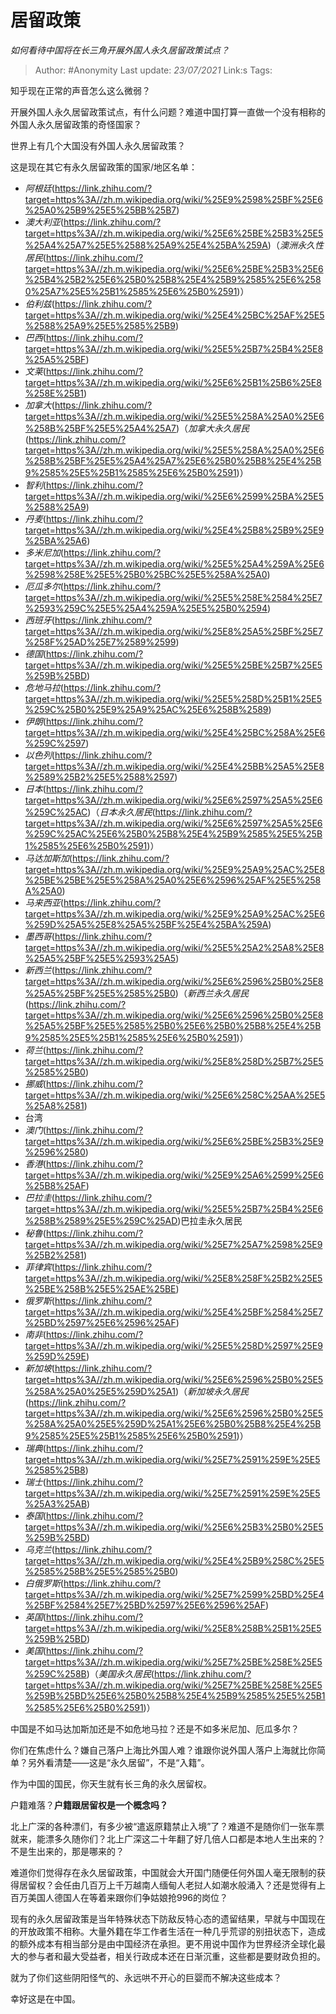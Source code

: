 # 居留政策
*如何看待中国将在长三角开展外国人永久居留政策试点？*

> Author: #Anonymity
> Last update: *23/07/2021* 
> Link:s
> Tags:  



知乎现在正常的声音怎么这么微弱？

开展外国人永久居留政策试点，有什么问题？难道中国打算一直做一个没有相称的外国人永久居留政策的奇怪国家？

世界上有几个大国没有外国人永久居留政策？

这是现在其它有永久居留政策的国家/地区名单：


* *阿根廷*(https://link.zhihu.com/?target=https%3A//zh.m.wikipedia.org/wiki/%25E9%2598%25BF%25E6%25A0%25B9%25E5%25BB%25B7)
* *澳大利亚*(https://link.zhihu.com/?target=https%3A//zh.m.wikipedia.org/wiki/%25E6%25BE%25B3%25E5%25A4%25A7%25E5%2588%25A9%25E4%25BA%259A)（*澳洲永久性居民*(https://link.zhihu.com/?target=https%3A//zh.m.wikipedia.org/wiki/%25E6%25BE%25B3%25E6%25B4%25B2%25E6%25B0%25B8%25E4%25B9%2585%25E6%2580%25A7%25E5%25B1%2585%25E6%25B0%2591)）
* *伯利兹*(https://link.zhihu.com/?target=https%3A//zh.m.wikipedia.org/wiki/%25E4%25BC%25AF%25E5%2588%25A9%25E5%2585%25B9)
* *巴西*(https://link.zhihu.com/?target=https%3A//zh.m.wikipedia.org/wiki/%25E5%25B7%25B4%25E8%25A5%25BF)
* *文莱*(https://link.zhihu.com/?target=https%3A//zh.m.wikipedia.org/wiki/%25E6%25B1%25B6%25E8%258E%25B1)
* *加拿大*(https://link.zhihu.com/?target=https%3A//zh.m.wikipedia.org/wiki/%25E5%258A%25A0%25E6%258B%25BF%25E5%25A4%25A7)（*加拿大永久居民*(https://link.zhihu.com/?target=https%3A//zh.m.wikipedia.org/wiki/%25E5%258A%25A0%25E6%258B%25BF%25E5%25A4%25A7%25E6%25B0%25B8%25E4%25B9%2585%25E5%25B1%2585%25E6%25B0%2591)）
* *智利*(https://link.zhihu.com/?target=https%3A//zh.m.wikipedia.org/wiki/%25E6%2599%25BA%25E5%2588%25A9)
* *丹麦*(https://link.zhihu.com/?target=https%3A//zh.m.wikipedia.org/wiki/%25E4%25B8%25B9%25E9%25BA%25A6)
* *多米尼加*(https://link.zhihu.com/?target=https%3A//zh.m.wikipedia.org/wiki/%25E5%25A4%259A%25E6%2598%258E%25E5%25B0%25BC%25E5%258A%25A0)
* *厄瓜多尔*(https://link.zhihu.com/?target=https%3A//zh.m.wikipedia.org/wiki/%25E5%258E%2584%25E7%2593%259C%25E5%25A4%259A%25E5%25B0%2594)
* *西班牙*(https://link.zhihu.com/?target=https%3A//zh.m.wikipedia.org/wiki/%25E8%25A5%25BF%25E7%258F%25AD%25E7%2589%2599)
* *德国*(https://link.zhihu.com/?target=https%3A//zh.m.wikipedia.org/wiki/%25E5%25BE%25B7%25E5%259B%25BD)
* *危地马拉*(https://link.zhihu.com/?target=https%3A//zh.m.wikipedia.org/wiki/%25E5%258D%25B1%25E5%259C%25B0%25E9%25A9%25AC%25E6%258B%2589)
* *伊朗*(https://link.zhihu.com/?target=https%3A//zh.m.wikipedia.org/wiki/%25E4%25BC%258A%25E6%259C%2597)
* *以色列*(https://link.zhihu.com/?target=https%3A//zh.m.wikipedia.org/wiki/%25E4%25BB%25A5%25E8%2589%25B2%25E5%2588%2597)
* *日本*(https://link.zhihu.com/?target=https%3A//zh.m.wikipedia.org/wiki/%25E6%2597%25A5%25E6%259C%25AC)（*日本永久居民*(https://link.zhihu.com/?target=https%3A//zh.m.wikipedia.org/wiki/%25E6%2597%25A5%25E6%259C%25AC%25E6%25B0%25B8%25E4%25B9%2585%25E5%25B1%2585%25E6%25B0%2591)）
* *马达加斯加*(https://link.zhihu.com/?target=https%3A//zh.m.wikipedia.org/wiki/%25E9%25A9%25AC%25E8%25BE%25BE%25E5%258A%25A0%25E6%2596%25AF%25E5%258A%25A0)
* *马来西亚*(https://link.zhihu.com/?target=https%3A//zh.m.wikipedia.org/wiki/%25E9%25A9%25AC%25E6%259D%25A5%25E8%25A5%25BF%25E4%25BA%259A)
* *墨西哥*(https://link.zhihu.com/?target=https%3A//zh.m.wikipedia.org/wiki/%25E5%25A2%25A8%25E8%25A5%25BF%25E5%2593%25A5)
* *新西兰*(https://link.zhihu.com/?target=https%3A//zh.m.wikipedia.org/wiki/%25E6%2596%25B0%25E8%25A5%25BF%25E5%2585%25B0)（*新西兰永久居民*(https://link.zhihu.com/?target=https%3A//zh.m.wikipedia.org/wiki/%25E6%2596%25B0%25E8%25A5%25BF%25E5%2585%25B0%25E6%25B0%25B8%25E4%25B9%2585%25E5%25B1%2585%25E6%25B0%2591)）
* *荷兰*(https://link.zhihu.com/?target=https%3A//zh.m.wikipedia.org/wiki/%25E8%258D%25B7%25E5%2585%25B0)
* *挪威*(https://link.zhihu.com/?target=https%3A//zh.m.wikipedia.org/wiki/%25E6%258C%25AA%25E5%25A8%2581)
*  台湾
* *澳门*(https://link.zhihu.com/?target=https%3A//zh.m.wikipedia.org/wiki/%25E6%25BE%25B3%25E9%2596%2580)
* *香港*(https://link.zhihu.com/?target=https%3A//zh.m.wikipedia.org/wiki/%25E9%25A6%2599%25E6%25B8%25AF)
* *巴拉圭*(https://link.zhihu.com/?target=https%3A//zh.m.wikipedia.org/wiki/%25E5%25B7%25B4%25E6%258B%2589%25E5%259C%25AD)巴拉圭永久居民
* *秘鲁*(https://link.zhihu.com/?target=https%3A//zh.m.wikipedia.org/wiki/%25E7%25A7%2598%25E9%25B2%2581)
* *菲律宾*(https://link.zhihu.com/?target=https%3A//zh.m.wikipedia.org/wiki/%25E8%258F%25B2%25E5%25BE%258B%25E5%25AE%25BE)
* *俄罗斯*(https://link.zhihu.com/?target=https%3A//zh.m.wikipedia.org/wiki/%25E4%25BF%2584%25E7%25BD%2597%25E6%2596%25AF)
* *南非*(https://link.zhihu.com/?target=https%3A//zh.m.wikipedia.org/wiki/%25E5%258D%2597%25E9%259D%259E)
* *新加坡*(https://link.zhihu.com/?target=https%3A//zh.m.wikipedia.org/wiki/%25E6%2596%25B0%25E5%258A%25A0%25E5%259D%25A1)（*新加坡永久居民*(https://link.zhihu.com/?target=https%3A//zh.m.wikipedia.org/wiki/%25E6%2596%25B0%25E5%258A%25A0%25E5%259D%25A1%25E6%25B0%25B8%25E4%25B9%2585%25E5%25B1%2585%25E6%25B0%2591)）
* *瑞典*(https://link.zhihu.com/?target=https%3A//zh.m.wikipedia.org/wiki/%25E7%2591%259E%25E5%2585%25B8)
* *瑞士*(https://link.zhihu.com/?target=https%3A//zh.m.wikipedia.org/wiki/%25E7%2591%259E%25E5%25A3%25AB)
* *泰国*(https://link.zhihu.com/?target=https%3A//zh.m.wikipedia.org/wiki/%25E6%25B3%25B0%25E5%259B%25BD)
* *乌克兰*(https://link.zhihu.com/?target=https%3A//zh.m.wikipedia.org/wiki/%25E4%25B9%258C%25E5%2585%258B%25E5%2585%25B0)
* *白俄罗斯*(https://link.zhihu.com/?target=https%3A//zh.m.wikipedia.org/wiki/%25E7%2599%25BD%25E4%25BF%2584%25E7%25BD%2597%25E6%2596%25AF)
* *英国*(https://link.zhihu.com/?target=https%3A//zh.m.wikipedia.org/wiki/%25E8%258B%25B1%25E5%259B%25BD)
* *美国*(https://link.zhihu.com/?target=https%3A//zh.m.wikipedia.org/wiki/%25E7%25BE%258E%25E5%259C%258B)（*美国永久居民*(https://link.zhihu.com/?target=https%3A//zh.m.wikipedia.org/wiki/%25E7%25BE%258E%25E5%259B%25BD%25E6%25B0%25B8%25E4%25B9%2585%25E5%25B1%2585%25E6%25B0%2591)）

中国是不如马达加斯加还是不如危地马拉？还是不如多米尼加、厄瓜多尔？

  


你们在焦虑什么？嫌自己落户上海比外国人难？谁跟你说外国人落户上海就比你简单？另外看清楚——这是“永久居留”，不是“入籍”。

作为中国的国民，你天生就有长三角的永久居留权。

户籍难落？**户籍跟居留权是一个概念吗？**

北上广深的各种漂们，有多少被“遣返原籍禁止入境”了？难道不是随你们一张车票就来，能漂多久随你们？北上广深这二十年翻了好几倍人口都是本地人生出来的？不是生出来的，那是哪来的？

难道你们觉得存在永久居留政策，中国就会大开国门随便任何外国人毫无限制的获得居留权？会任由几百万上千万越南人缅甸人老挝人如潮水般涌入？还是觉得有上百万美国人德国人在等着来跟你们争姑娘抢996的岗位？

现有的永久居留政策是当年特殊状态下防敌反特心态的遗留结果，早就与中国现在的开放政策不相称。大量外籍在华工作者生活在一种几乎荒谬的别扭状态下，造成的额外成本有相当部分是由中国经济在承担。更不用说中国作为世界经济全球化最大的参与者和最大受益者，相关行政成本还在日渐沉重，这些都是要财政负担的。

就为了你们这些阴阳怪气的、永远哄不开心的巨婴而不解决这些成本？

幸好这是在中国。




